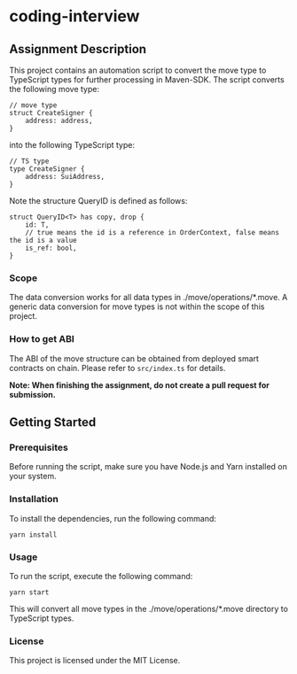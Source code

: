 # coding-interview

## Assignment Description

This project contains an automation script to convert the move type to TypeScript types for further processing in Maven-SDK. The script converts the following move type:

```
// move type
struct CreateSigner {
    address: address,
}
```

into the following TypeScript type:

```
// TS type
type CreateSigner {
    address: SuiAddress,
}
```

Note the structure QueryID is defined as follows:

```
struct QueryID<T> has copy, drop {
    id: T,
    // true means the id is a reference in OrderContext, false means the id is a value
    is_ref: bool,
}
```

### Scope

The data conversion works for all data types in ./move/operations/*.move. A generic data conversion for move types is not within the scope of this project.

### How to get ABI

The ABI of the move structure can be obtained from deployed smart contracts on chain. Please refer to `src/index.ts` for details.

**Note: When finishing the assignment, do not create a pull request for submission.**


## Getting Started
### Prerequisites
Before running the script, make sure you have Node.js and Yarn installed on your system.

### Installation
To install the dependencies, run the following command:

```
yarn install
```

### Usage 

To run the script, execute the following command:

```
yarn start
```

This will convert all move types in the ./move/operations/*.move directory to TypeScript types.

### License
This project is licensed under the MIT License.

